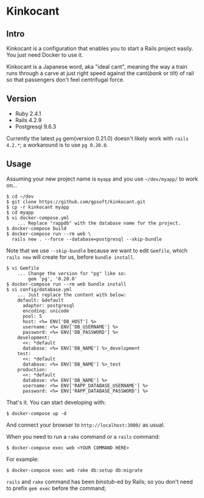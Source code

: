 # Kinkocant

## Intro

Kinkocant is a configuration that enables you to start a Rails project easily. You just need Docker to use it.

Kinkocant is a Japanese word, aka "ideal cant", meaning the way a train runs through a carve at just right speed against the cant(_bank_ or _tilt_) of rail so that passengers don't feel centrifugal force.

## Version

- Ruby 2.4.1
- Rails 4.2.9
- Postgresql 9.6.3


Currently the latest `pg` gem(version 0.21.0) doesn't likely work with `rails 4.2.*`; a workaround is to use `pg 0.20.0`.

## Usage

Assuming your new project name is `myapp` and you use `~/dev/myapp/` to work on...

    $ cd ~/dev
    $ git clone https://github.com/gpsoft/kinkocant.git
    $ cp -r kinkocant myapp
    $ cd myapp
    $ vi docker-compose.yml
        ... Replace "rappdb" with the database name for the project.
    $ docker-compose build
    $ docker-compose run --rm web \
      rails new . --force --database=postgresql --skip-bundle


Note that we use `--skip-bundle` because we want to edit `Gemfile`, which `rails new` will create for us, before `bundle install`.

    $ vi Gemfile
        ... Change the version for "pg" like so:
            gem 'pg', '0.20.0'
    $ docker-compose run --rm web bundle install
    $ vi config/database.yml
        ... Just replace the content with below:
        default: &default
          adapter: postgresql
          encoding: unicode
          pool: 5
          host: <%= ENV['DB_HOST'] %>
          username: <%= ENV['DB_USERNAME'] %>
          password: <%= ENV['DB_PASSWORD'] %>
        development:
          <<: *default
          database: <%= ENV['DB_NAME'] %>_development
        test:
          <<: *default
          database: <%= ENV['DB_NAME'] %>_test
        production:
          <<: *default
          database: <%= ENV['DB_NAME'] %>
          username: <%= ENV['RAPP_DATABASE_USERNAME'] %>
          password: <%= ENV['RAPP_DATABASE_PASSWORD'] %>

That's it. You can start developing with:

    $ docker-compose up -d

And connect your browser to `http://localhost:3000/` as usual.

When you need to run a `rake` command or a `rails` command:

    $ docker-compose exec web <YOUR COMMAND HERE>

For example:

    $ docker-compose exec web rake db:setup db:migrate

`rails` and `rake` command has been *binstub*-ed by Rails; so you don't need to prefix `gem exec` before the command;
